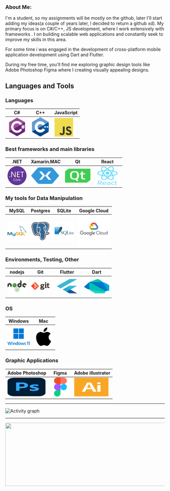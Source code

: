 ### About Me:  
I'm a student, so my assignments will be mostly on the github, later I'll start adding my ideas(a couple of years later, I decided to return a github xd). My primary focus is on C#/С++, JS development, where I work extensively with frameworks . I  on building scalable web applications and constantly seek to improve my skills in this area.

For some time i was engaged in the development of cross-platform mobile application development using Dart and Flutter.

During my free time, you'll find me exploring graphic design tools like Adobe Photoshop Figma where I creating visually appealing designs. 

## Languages and Tools

### Languages
| C# | C++ | JavaScript |
| --- | --- | --- |
| <a href="https://learn.microsoft.com/en-us/dotnet/csharp/" target="_blank" rel="noreferrer"> <img src="https://github.com/devicons/devicon/blob/master/icons/csharp/csharp-original.svg" alt="C#" width="60" height="60"/> </a> | <a href="https://isocpp.org/" target="_blank" rel="noreferrer"> <img src="https://github.com/devicons/devicon/blob/master/icons/cplusplus/cplusplus-original.svg" alt="C++" width="60" height="60"/> </a> | <a href="(https://www.ecma-international.org/publications-and-standards/standards/ecma-262/)" target="_blank" rel="noreferrer"> <img align="center" src="https://github.com/devicons/devicon/blob/master/icons/javascript/javascript-original.svg" alt="JavaScript" width="60" height="60"/> </a> | 

### Best frameworks and main libraries
| .NET | Xamarin.MAC | Qt | React |
| --- | --- | --- | --- |
| <a href="https://dotnet.microsoft.com/" target="_blank" rel="noreferrer"> <img src="https://github.com/devicons/devicon/blob/master/icons/dotnetcore/dotnetcore-original.svg" alt=".NET" width="60" height="60"/> </a> | <a href="https://dotnet.microsoft.com/apps/xamarin" target="_blank" rel="noreferrer"> <img src="https://github.com/devicons/devicon/blob/master/icons/xamarin/xamarin-original.svg" alt="Xamarin.MAC" width="90" height="60"/> </a> | <a href="https://dotnet.microsoft.com/apps/aspnet" target="_blank" rel="noreferrer"> <a target="_blank" rel="noreferrer"> <img src="https://github.com/devicons/devicon/blob/master/icons/qt/qt-original.svg" alt="Qt" width="80" height="60"/> </a> | <img src="https://github.com/devicons/devicon/blob/master/icons/react/react-original-wordmark.svg" alt="Express" width="80" height="60"/> </a>


### My tools for Data Manipulation
| MySQL | Postgres | SQLite | Google Cloud |
|----------|----------|----------|----------|
|<img src="https://github.com/devicons/devicon/blob/master/icons/mysql/mysql-original-wordmark.svg" title="MySQL" alt="MySQL" width="60" height="60"/>|<img src="https://github.com/devicons/devicon/blob/master/icons/postgresql/postgresql-original.svg" title="pg" alt="pg" width="60" height="60"/>|<img src="https://github.com/devicons/devicon/blob/master/icons/sqlite/sqlite-original-wordmark.svg" title="SQLite" alt="SQLite" width="60" height="60"/>| <img src="https://github.com/devicons/devicon/blob/master/icons/googlecloud/googlecloud-original-wordmark.svg" alt="Google Cloud" width="100" height="100"/> |


### Environments, Testing, Other

| nodejs | Git | Flutter | Dart |
|----------|----------|----------|----------|
|<img src="https://github.com/devicons/devicon/blob/master/icons/nodejs/nodejs-original-wordmark.svg" title="nodejs" alt="NodeJS" width="60" height="60"/>|<img src="https://github.com/devicons/devicon/blob/master/icons/git/git-original-wordmark.svg" title="Git" alt="Git" width="60" height="60"/>| <img src="https://github.com/devicons/devicon/blob/master/icons/flutter/flutter-original.svg" title="Flutter" alt="Flutter" width="80" height="45"/> | <img src="https://github.com/devicons/devicon/blob/master/icons/dart/dart-original.svg" title="Flutter" alt="Flutter" width="80" height="45"/>
### OS
| Windows | Mac |
| --- | --- |
| <a href="https://www.microsoft.com/windows" target="_blank" rel="noreferrer"> <img src="https://github.com/devicons/devicon/blob/master/icons/windows11/windows11-original-wordmark.svg" alt="Windows" width="70" height="70"/> </a> | <a href="https://www.apple.com/macos/" target="_blank" rel="noreferrer"> <img src="https://github.com/devicons/devicon/blob/master/icons/apple/apple-original.svg" alt="Mac" width="60" height="60"/> </a> |

### Graphic Applications
| Adobe Photoshop | Figma | Adobe illustrator |
| --- | --- | --- |
| <a href="https://www.adobe.com/products/photoshop.html" target="_blank" rel="noreferrer"> <img src="https://github.com/devicons/devicon/blob/master/icons/photoshop/photoshop-original.svg" alt="Adobe Photoshop" width="120" height="60"/> </a> | <a href="https://www.figma.com/" target="_blank" rel="noreferrer"> <img src="https://github.com/devicons/devicon/blob/master/icons/figma/figma-original.svg" alt="Figma" width="60" height="60"/> </a> | <a href> <img src="https://github.com/devicons/devicon/blob/master/icons/illustrator/illustrator-plain.svg" width="110" height="60"/> </a> |

---

![Activity graph](https://github-readme-activity-graph.vercel.app/graph?username=gjotov&theme=github-compact)

---

  
<p align="center">
  <img width="600" height="200" src="https://github-readme-stats.vercel.app/api?username=gjotov&show_icons=true&theme=vision-friendly-dark">
</p>

<div id="header" align="center">
  <img src="https://komarev.com/ghpvc/?username=gjotov&style=for-the-badge&color=blue" alt=""/>
</div>


